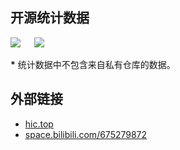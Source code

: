 ## 开源统计数据
[![](https://github-readme-stats.vercel.app/api?username=ChengCheng0v0&theme=dracula&show_icons=true&locale=cn)](https://github.com/anuraghazra/github-readme-stats)
&emsp;
[![](https://github-readme-stats.vercel.app/api/top-langs/?username=ChengCheng0v0&theme=dracula&show_icons=true&locale=cn&layout=compact)](https://github.com/anuraghazra/github-readme-stats)  

**\*** 统计数据中不包含来自私有仓库的数据。
## 外部链接
* [hic.top](https://hic.top)
* [space.bilibili.com/675279872](https://space.bilibili.com/675279872)
